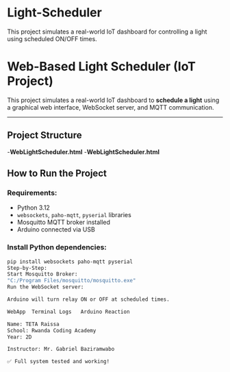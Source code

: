# Light-Scheduler
This project simulates a real-world IoT dashboard for controlling a light using scheduled ON/OFF times.
# Web-Based Light Scheduler (IoT Project)

This project simulates a real-world IoT dashboard to **schedule a light** using a graphical web interface, WebSocket server, and MQTT communication.

---

## Project Structure

-**WebLightScheduler.html** -**WebLightScheduler.html**


## How to Run the Project

### Requirements:

- Python 3.12
- `websockets`, `paho-mqtt`, `pyserial` libraries
- Mosquitto MQTT broker installed
- Arduino connected via USB

### Install Python dependencies:

```bash
pip install websockets paho-mqtt pyserial
Step-by-Step:
Start Mosquitto Broker:
"C:/Program Files/mosquitto/mosquitto.exe"
Run the WebSocket server:

Arduino will turn relay ON or OFF at scheduled times.

WebApp	Terminal Logs	Arduino Reaction

Name: TETA Raissa
School: Rwanda Coding Academy
Year: 2D

Instructor: Mr. Gabriel Baziramwabo

✅ Full system tested and working!
```
